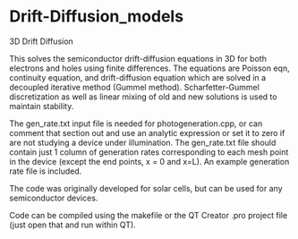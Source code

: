 # Drift-Diffusion_models

3D Drift Diffusion 

This solves the semiconductor drift-diffusion equations in 3D for both electrons and holes using finite differences. The equations are Poisson eqn, 
continuity equation, and drift-diffusion equation which are solved in a decoupled iterative method (Gummel method). Scharfetter-Gummel
discretization as well as linear mixing of old and new solutions is used to maintain stability.

The gen_rate.txt input file is needed for photogeneration.cpp, or can comment that section out and use an analytic expression or set it to zero if are not 
studying a device under illumination. The gen_rate.txt file should contain just 1 column of generation rates corresponding to each mesh point in the device (except the end points, x = 0 and x=L). An example generation rate file is included.

The code was originally developed for solar cells, but can be used for any semiconductor devices.

Code can be compiled using the makefile or the QT Creator .pro project file (just open that and run within QT).


